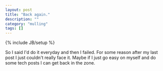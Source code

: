 ```yaml
---
layout: post
title: "Back again."
description: ""
category: "mulling"
tags: []
---
```

{% include JB/setup %}

So I said I'd do it everyday and then I failed. For some reason after my last post I just couldn't really face it. Maybe if I just go easy on myself and do some tech posts I can get back in the zone.
